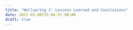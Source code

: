 ```yaml
---
title: "Wellspring 2: Lessons Learned and Conclusions"
date: 2021-03-06T15:04:57-08:00
draft: true
---
```


